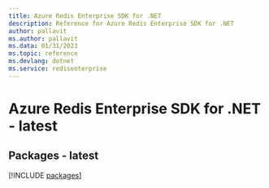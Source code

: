 ```yaml
---
title: Azure Redis Enterprise SDK for .NET
description: Reference for Azure Redis Enterprise SDK for .NET
author: pallavit
ms.author: pallavit
ms.data: 01/31/2023
ms.topic: reference
ms.devlang: dotnet
ms.service: redisenterprise
---
```

# Azure Redis Enterprise SDK for .NET - latest
## Packages - latest
[!INCLUDE [packages](redis-enterprise-index.md)]